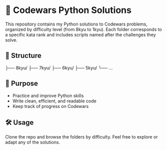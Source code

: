# 🧠 Codewars Python Solutions

This repository contains my Python solutions to Codewars problems, organized by difficulty level (from 8kyu to 1kyu). Each folder corresponds to a specific kata rank and includes scripts named after the challenges they solve.

## 📁 Structure
├── 8kyu/ ├── 7kyu/ ├── 6kyu/ ├── 5kyu/ └── ...

## 🚀 Purpose

- Practice and improve Python skills  
- Write clean, efficient, and readable code  
- Keep track of progress on Codewars  

## 🛠️ Usage

Clone the repo and browse the folders by difficulty. Feel free to explore or adapt any of the solutions.

